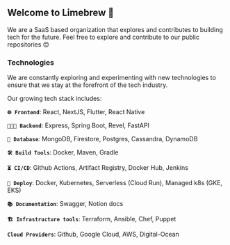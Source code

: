 ## Welcome to Limebrew 👋
We are a SaaS based organization that explores and contributes to building tech for the future.
Feel free to explore and contribute to our public repositories 😊

### Technologies
We are constantly exploring and experimenting with new technologies to ensure that we stay at the forefront of the tech industry. 

Our growing tech stack includes:

**`🌐 Frontend`**: React, NextJS, Flutter, React Native

**`🧑🏻‍💻 Backend`**: Express, Spring Boot, Revel, FastAPI

**`💽 Database`**: MongoDB, Firestore, Postgres, Cassandra, DynamoDB

**`🛠️ Build Tools`**: Docker, Maven, Gradle

**`⏳ CI/CD`**: Github Actions, Artifact Registry, Docker Hub, Jenkins

**`🚀 Deploy`**: Docker, Kubernetes, Serverless (Cloud Run), Managed k8s (GKE, EKS)

**`📚 Documentation`**: Swagger, Notion docs

**`🏗️ Infrastructure tools`**: Terraform, Ansible, Chef, Puppet

**`Cloud Providers`**: Github, Google Cloud, AWS, Digital-Ocean
